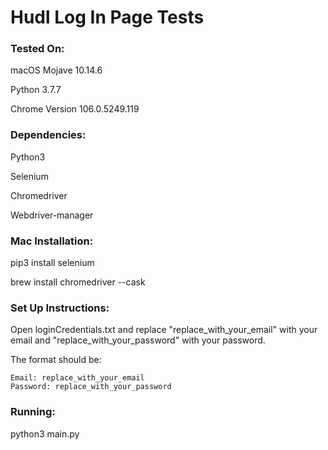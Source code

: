 # Hudl Log In Page Tests
### Tested On:
macOS Mojave 10.14.6

Python 3.7.7

Chrome Version 106.0.5249.119

### Dependencies:
Python3

Selenium

Chromedriver

Webdriver-manager

### Mac Installation:
pip3 install selenium

brew install chromedriver --cask

### Set Up Instructions:
Open loginCredentials.txt and replace "replace_with_your_email" with your email and "replace_with_your_password" with your password.

The format should be:

    Email: replace_with_your_email
    Password: replace_with_your_password

### Running:
python3 main.py